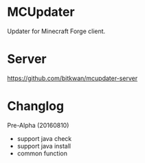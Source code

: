 # MCUpdater

Updater for Minecraft Forge client.

# Server
https://github.com/bitkwan/mcupdater-server

# Changlog
Pre-Alpha (20160810)
- support java check
- support java install
- common function

